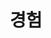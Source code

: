---
title: 경험

# Listing view
view: community/custom_card

# Optional banner image (relative to `assets/media/` folder).
banner:
  caption: ''
  image: ''
---